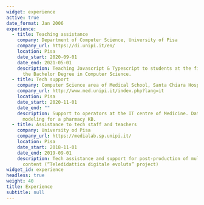 ```yaml
---
widget: experience
active: true
date_format: Jan 2006
experience:
  - title: Teaching assistance
    company: Department of Computer Science, University of Pisa
    company_url: https://di.unipi.it/en/
    location: Pisa
    date_start: 2020-09-01
    date_end: 2021-05-01
    description: Teaching Javascript & Typescript to students at the first year of
      the Bachelor Degree in Computer Science.
  - title: Tech support
    company: Computer Science area of Medical School, Santa Chiara Hospital, Pisa
    company_url: http://www.med.unipi.it/index.php?lang=it
    location: Pisa
    date_start: 2020-11-01
    date_end: ""
    description: Support to operators at the IT centre of Medicine. Database
      modeling for a pharmacy KB.
  - title: Assistance to tech staff and teachers
    company: University od Pisa
    company_url: https://medialab.sp.unipi.it/
    location: Pisa
    date_start: 2018-11-01
    date_end: 2019-09-01
    description: Tech assistance and support for post-production of multimedia
      content (“Teledidattica digitale evoluta” project)
widget_id: experience
headless: true
weight: 40
title: Experience
subtitle: null
---
```

